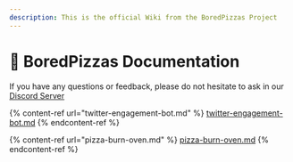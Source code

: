 ```yaml
---
description: This is the official Wiki from the BoredPizzas Project
---
```


# 👋 BoredPizzas Documentation

If you have any questions or feedback, please do not hesitate to ask in our [Discord Server](https://discord.com/invite/GbwykC99N6)

{% content-ref url="twitter-engagement-bot.md" %}
[twitter-engagement-bot.md](twitter-engagement-bot.md)
{% endcontent-ref %}

{% content-ref url="pizza-burn-oven.md" %}
[pizza-burn-oven.md](pizza-burn-oven.md)
{% endcontent-ref %}
